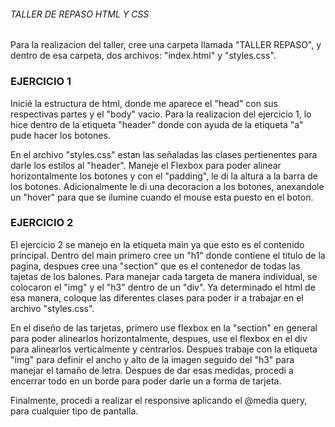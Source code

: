 ###### TALLER DE REPASO HTML Y CSS ######

Para la realizacion del taller, cree una carpeta llamada "TALLER REPASO", y dentro de esa carpeta, dos archivos:
"index.html" y "styles.css". 

### EJERCICIO 1 ###

Inicié la estructura de html, donde me aparece el "head" con sus respectivas partes y el "body" vacio.
Para la realizacion del ejercicio 1, lo hice dentro de la etiqueta "header" donde con ayuda de la etiqueta "a" pude hacer los botones. 

En el archivo "styles.css" estan las señaladas las clases pertienentes para darle los estilos al "header". Maneje el Flexbox para poder alinear horizontalmente los botones y con el "padding", le di la altura a la barra de los botones. Adicionalmente le di una decoracion a los botones, anexandole un "hover" para que se ilumine cuando el mouse esta puesto en el boton.


### EJERCICIO 2 ###

El ejercicio 2 se manejo en la etiqueta main ya que esto es el contenido principal. Dentro del main primero cree un "h1" donde contiene el titulo de la pagina, despues cree una "section" que es el contenedor de todas las tajetas de los balones. Para manejar cada targeta de manera individual, se colocaron el "img" y el "h3" dentro de un "div". 
Ya determinado el html de esa manera, coloque las diferentes clases para poder ir a trabajar en el archivo "styles.css".

En el diseño de las tarjetas, primero use flexbox en la "section" en general para poder alinearlos horizontalmente, despues, use el flexbox en el div para alinearlos verticalmente y centrarlos. Despues trabaje con la etiqueta "img" para definir el ancho y alto de la imagen seguido del "h3" para manejar el tamaño de letra. Despues de dar esas medidas, procedi a encerrar todo en un borde para poder darle un a forma de tarjeta.

Finalmente, procedi a realizar el responsive aplicando el @media query, para cualquier tipo de pantalla.


